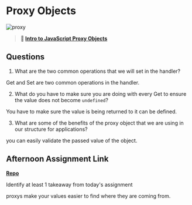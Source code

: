 # Proxy Objects

![proxy](https://bcw.blob.core.windows.net/public/img/journals/5120113092091727)

> **📖 [Intro to JavaScript Proxy Objects](https://codeworksacademy.com/fs-student-guide/resources/wk3/03-Proxies)**

## Questions

1. What are the two common operations that we will set in the handler?

Get and Set are two common operations in the handler.

2. What do you have to make sure you are doing with every Get to ensure the value does not become `undefined`?

You have to make sure the value is being returned to it can be defined.

3. What are some of the benefits of the proxy object that we are using in our structure for applications?

you can easily validate the passed value of the object.

## Afternoon Assignment Link

**[Repo](https://github.com/tberry019/winter21-gregslist-mvc)**

Identify at least 1 takeaway from today's assignment

proxys make your values easier to find where they are coming from.
